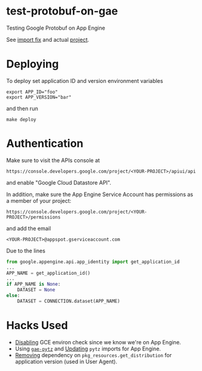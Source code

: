 test-protobuf-on-gae
====================

Testing Google Protobuf on App Engine

See [import fix][1] and actual [project][2].

Deploying
=========

To deploy set application ID and version environment variables

```
export APP_ID="foo"
export APP_VERSION="bar"
```

and then run

```
make deploy
```

Authentication
==============

Make sure to visit the APIs console at

```
https://console.developers.google.com/project/<YOUR-PROJECT>/apiui/api
```

and enable "Google Cloud Datastore API".

In addition, make sure the App Engine Service Account has permissions
as a member of your project:

```
https://console.developers.google.com/project/<YOUR-PROJECT>/permissions
```

and add the email

```
<YOUR-PROJECT>@appspot.gserviceaccount.com
```

Due to the lines

```python
from google.appengine.api.app_identity import get_application_id
...
APP_NAME = get_application_id()
...
if APP_NAME is None:
    DATASET = None
else:
    DATASET = CONNECTION.dataset(APP_NAME)
```

Hacks Used
==========

- [Disabling][3] GCE environ check since we know we're on App Engine.
- Using [`gae-pytz`][5] and [Updating][4] `pytz` imports for App Engine.
- [Removing][6] dependency on `pkg_resources.get_distribution` for
  application version (used in User Agent).

[1]: https://www.simonmweber.com/2013/06/18/python-protobuf-on-app-engine.html
[2]: https://github.com/google/protobuf
[3]: https://github.com/dhermes/test-protobuf-on-gae/commit/365d51240452259d97ed583c8f07746b9ca6eae5
[4]: https://github.com/dhermes/test-protobuf-on-gae/commit/f7f05bb1fe710128b8e4842da338e1a2d1c5c5c8
[5]: https://code.google.com/p/gae-pytz/
[6]: https://github.com/dhermes/test-protobuf-on-gae/commit/4457b2f846ac8f65f38e5c38fbf2258a60a67ebe
